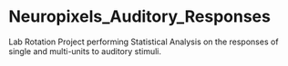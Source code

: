 # Neuropixels_Auditory_Responses
Lab Rotation Project performing Statistical Analysis on the responses of single and multi-units to auditory stimuli.
